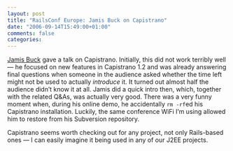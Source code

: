 ```yaml
---
layout: post
title: "RailsConf Europe: Jamis Buck on Capistrano"
date: "2006-09-14T15:49:00+01:00"
comments: false
categories: 
---
```


<p><a href="http://jamis.jamisbuck.org/">Jamis Buck</a> gave a talk on Capistrano. Initially, this did not work terribly well &#8212; he focused on new features in Capistrano 1.2 and was already answering final questions when someone in the audience asked whether the time left might not be used to actually <em>introduce</em> it. It turned out almost half the audience didn&#8217;t know it at all. Jamis did a quick intro then, which, together with the related Q&#38;As, was actually very good. There was a very funny moment when, during his online demo, he accidentally <code>rm -rf</code>ed his Capistrano installation. Luckily, the same conference WiFi I&#8217;m using allowed him to restore from his Subversion repository.</p>

<p>Capistrano seems worth checking out for any project, not only Rails-based ones &#8212; I can easily imagine it being used in any of our J2EE projects.</p>


